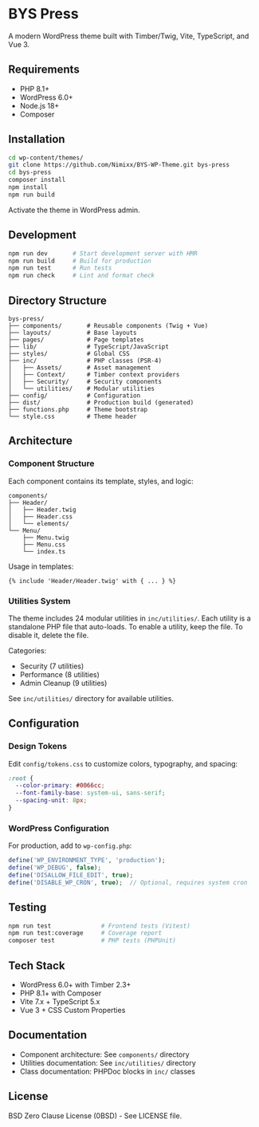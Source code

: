 # BYS Press

A modern WordPress theme built with Timber/Twig, Vite, TypeScript, and Vue 3.

## Requirements

- PHP 8.1+
- WordPress 6.0+
- Node.js 18+
- Composer

## Installation

```bash
cd wp-content/themes/
git clone https://github.com/Nimixx/BYS-WP-Theme.git bys-press
cd bys-press
composer install
npm install
npm run build
```

Activate the theme in WordPress admin.

## Development

```bash
npm run dev       # Start development server with HMR
npm run build     # Build for production
npm run test      # Run tests
npm run check     # Lint and format check
```

## Directory Structure

```
bys-press/
├── components/       # Reusable components (Twig + Vue)
├── layouts/          # Base layouts
├── pages/            # Page templates
├── lib/              # TypeScript/JavaScript
├── styles/           # Global CSS
├── inc/              # PHP classes (PSR-4)
│   ├── Assets/       # Asset management
│   ├── Context/      # Timber context providers
│   ├── Security/     # Security components
│   └── utilities/    # Modular utilities
├── config/           # Configuration
├── dist/             # Production build (generated)
├── functions.php     # Theme bootstrap
└── style.css         # Theme header
```

## Architecture

### Component Structure

Each component contains its template, styles, and logic:

```
components/
├── Header/
│   ├── Header.twig
│   ├── Header.css
│   └── elements/
└── Menu/
    ├── Menu.twig
    ├── Menu.css
    └── index.ts
```

Usage in templates:

```twig
{% include 'Header/Header.twig' with { ... } %}
```

### Utilities System

The theme includes 24 modular utilities in `inc/utilities/`. Each utility is a standalone PHP file that auto-loads. To enable a utility, keep the file. To disable it, delete the file.

Categories:
- Security (7 utilities)
- Performance (8 utilities)
- Admin Cleanup (9 utilities)

See `inc/utilities/` directory for available utilities.

## Configuration

### Design Tokens

Edit `config/tokens.css` to customize colors, typography, and spacing:

```css
:root {
  --color-primary: #0066cc;
  --font-family-base: system-ui, sans-serif;
  --spacing-unit: 8px;
}
```

### WordPress Configuration

For production, add to `wp-config.php`:

```php
define('WP_ENVIRONMENT_TYPE', 'production');
define('WP_DEBUG', false);
define('DISALLOW_FILE_EDIT', true);
define('DISABLE_WP_CRON', true);  // Optional, requires system cron
```

## Testing

```bash
npm run test              # Frontend tests (Vitest)
npm run test:coverage     # Coverage report
composer test             # PHP tests (PHPUnit)
```

## Tech Stack

- WordPress 6.0+ with Timber 2.3+
- PHP 8.1+ with Composer
- Vite 7.x + TypeScript 5.x
- Vue 3 + CSS Custom Properties

## Documentation

- Component architecture: See `components/` directory
- Utilities documentation: See `inc/utilities/` directory
- Class documentation: PHPDoc blocks in `inc/` classes

## License

BSD Zero Clause License (0BSD) - See LICENSE file.
